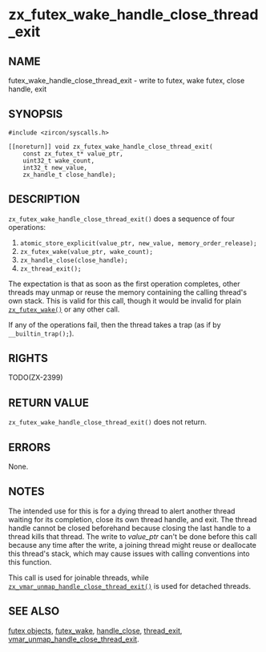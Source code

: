 # zx_futex_wake_handle_close_thread_exit

## NAME

<!-- Updated by update-docs-from-abigen, do not edit. -->

futex_wake_handle_close_thread_exit - write to futex, wake futex, close handle, exit

## SYNOPSIS

<!-- Updated by update-docs-from-abigen, do not edit. -->

```
#include <zircon/syscalls.h>

[[noreturn]] void zx_futex_wake_handle_close_thread_exit(
    const zx_futex_t* value_ptr,
    uint32_t wake_count,
    int32_t new_value,
    zx_handle_t close_handle);
```

## DESCRIPTION

`zx_futex_wake_handle_close_thread_exit()` does a sequence of four operations:
1. `atomic_store_explicit(value_ptr, new_value, memory_order_release);`
2. `zx_futex_wake(value_ptr, wake_count);`
3. `zx_handle_close(close_handle);`
4. `zx_thread_exit();`

The expectation is that as soon as the first operation completes,
other threads may unmap or reuse the memory containing the calling
thread's own stack.  This is valid for this call, though it would be
invalid for plain [`zx_futex_wake()`] or any other call.

If any of the operations fail, then the thread takes a trap (as if by `__builtin_trap();`).

## RIGHTS

<!-- Updated by update-docs-from-abigen, do not edit. -->

TODO(ZX-2399)

## RETURN VALUE

`zx_futex_wake_handle_close_thread_exit()` does not return.

## ERRORS

None.

## NOTES

The intended use for this is for a dying thread to alert another thread
waiting for its completion, close its own thread handle, and exit.
The thread handle cannot be closed beforehand because closing the last
handle to a thread kills that thread.  The write to *value_ptr* can't be
done before this call because any time after the write, a joining thread might
reuse or deallocate this thread's stack, which may cause issues with calling
conventions into this function.

This call is used for joinable threads, while
[`zx_vmar_unmap_handle_close_thread_exit()`]
is used for detached threads.

## SEE ALSO

[futex objects](../objects/futex.md),
[futex_wake](futex_wake.md),
[handle_close](handle_close.md),
[thread_exit](thread_exit.md),
[vmar_unmap_handle_close_thread_exit](vmar_unmap_handle_close_thread_exit.md).

<!-- References updated by update-docs-from-abigen, do not edit. -->

[`zx_futex_wake()`]: futex_wake.md
[`zx_vmar_unmap_handle_close_thread_exit()`]: vmar_unmap_handle_close_thread_exit.md
